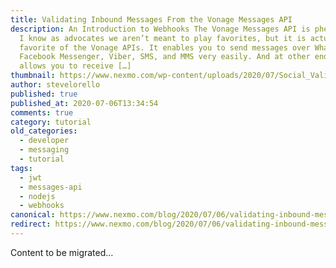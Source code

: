 ```yaml
---
title: Validating Inbound Messages From the Vonage Messages API
description: An Introduction to Webhooks The Vonage Messages API is phenomenal.
  I know as advocates we aren’t meant to play favorites, but it is actually my
  favorite of the Vonage APIs. It enables you to send messages over WhatsApp,
  Facebook Messenger, Viber, SMS, and MMS very easily. And at other end, it
  allows you to receive […]
thumbnail: https://www.nexmo.com/wp-content/uploads/2020/07/Social_Validate-Inbound-Messages_1200x627.png
author: stevelorello
published: true
published_at: 2020-07-06T13:34:54
comments: true
category: tutorial
old_categories:
  - developer
  - messaging
  - tutorial
tags:
  - jwt
  - messages-api
  - nodejs
  - webhooks
canonical: https://www.nexmo.com/blog/2020/07/06/validating-inbound-messages-from-the-vonage-messages-api-dr
redirect: https://www.nexmo.com/blog/2020/07/06/validating-inbound-messages-from-the-vonage-messages-api-dr
---
```

Content to be migrated...